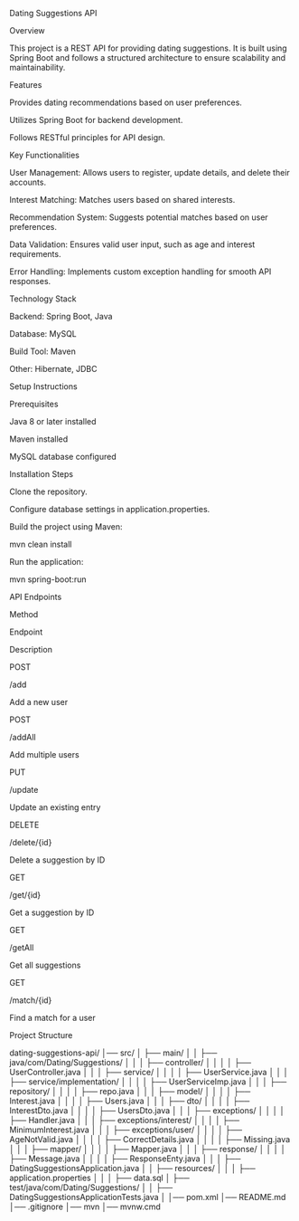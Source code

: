 Dating Suggestions API

Overview

This project is a REST API for providing dating suggestions. It is built using Spring Boot and follows a structured architecture to ensure scalability and maintainability.

Features

Provides dating recommendations based on user preferences.

Utilizes Spring Boot for backend development.

Follows RESTful principles for API design.

Key Functionalities

User Management: Allows users to register, update details, and delete their accounts.

Interest Matching: Matches users based on shared interests.

Recommendation System: Suggests potential matches based on user preferences.

Data Validation: Ensures valid user input, such as age and interest requirements.

Error Handling: Implements custom exception handling for smooth API responses.

Technology Stack

Backend: Spring Boot, Java

Database: MySQL

Build Tool: Maven

Other: Hibernate, JDBC

Setup Instructions

Prerequisites

Java 8 or later installed

Maven installed

MySQL database configured

Installation Steps

Clone the repository.

Configure database settings in application.properties.

Build the project using Maven:

mvn clean install

Run the application:

mvn spring-boot:run

API Endpoints

Method

Endpoint

Description

POST

/add

Add a new user

POST

/addAll

Add multiple users

PUT

/update

Update an existing entry

DELETE

/delete/{id}

Delete a suggestion by ID

GET

/get/{id}

Get a suggestion by ID

GET

/getAll

Get all suggestions

GET

/match/{id}

Find a match for a user

Project Structure

dating-suggestions-api/
│── src/
│   ├── main/
│   │   ├── java/com/Dating/Suggestions/
│   │   │   ├── controller/
│   │   │   │   ├── UserController.java
│   │   │   ├── service/
│   │   │   │   ├── UserService.java
│   │   │   ├── service/implementation/
│   │   │   │   ├── UserServiceImp.java
│   │   │   ├── repository/
│   │   │   │   ├── repo.java
│   │   │   ├── model/
│   │   │   │   ├── Interest.java
│   │   │   │   ├── Users.java
│   │   │   ├── dto/
│   │   │   │   ├── InterestDto.java
│   │   │   │   ├── UsersDto.java
│   │   │   ├── exceptions/
│   │   │   │   ├── Handler.java
│   │   │   ├── exceptions/interest/
│   │   │   │   ├── MinimumInterest.java
│   │   │   ├── exceptions/user/
│   │   │   │   ├── AgeNotValid.java
│   │   │   │   ├── CorrectDetails.java
│   │   │   │   ├── Missing.java
│   │   │   ├── mapper/
│   │   │   │   ├── Mapper.java
│   │   │   ├── response/
│   │   │   │   ├── Message.java
│   │   │   │   ├── ResponseEnty.java
│   │   │   ├── DatingSuggestionsApplication.java
│   │   ├── resources/
│   │   │   ├── application.properties
│   │   │   ├── data.sql
│   ├── test/java/com/Dating/Suggestions/
│   │   ├── DatingSuggestionsApplicationTests.java
│
│── pom.xml
│── README.md
│── .gitignore
│── mvn
│── mvnw.cmd

